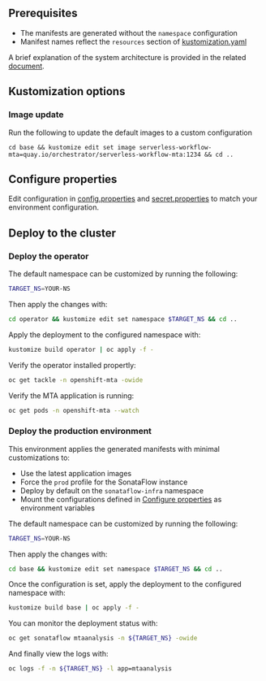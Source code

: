 ## Prerequisites
* The manifests are generated without the `namespace` configuration
* Manifest names reflect the `resources` section of [kustomization.yaml](./base/kustomization.yaml)

A brief explanation of the system architecture is provided in the related [document](./mta.md).

## Kustomization options
### Image update
Run the following to update the default images to a custom configuration
```
cd base && kustomize edit set image serverless-workflow-mta=quay.io/orchestrator/serverless-workflow-mta:1234 && cd ..
```

## Configure properties
Edit configuration in [config.properties](./base/config.properties) and [secret.properties](./base/secret.properties) to match your environment
configuration.

## Deploy to the cluster
### Deploy the operator
The default namespace can be customized by running the following:
```bash
TARGET_NS=YOUR-NS
```
Then apply the changes with:
```bash
cd operator && kustomize edit set namespace $TARGET_NS && cd ..
```

Apply the deployment to the configured namespace with:
```bash
kustomize build operator | oc apply -f -
```
Verify the operator installed propertly:
```bash
oc get tackle -n openshift-mta -owide
```

Verify the MTA application is running:
```bash
oc get pods -n openshift-mta --watch
```

### Deploy the production environment
This environment applies the generated manifests with minimal customizations to:
* Use the latest application images
* Force the `prod` profile for the SonataFlow instance
* Deploy by default on the `sonataflow-infra` namespace
* Mount the configurations defined in [Configure properties](#configure-properties) as environment variables

The default namespace can be customized by running the following:
```bash
TARGET_NS=YOUR-NS
```
Then apply the changes with:
```bash
cd base && kustomize edit set namespace $TARGET_NS && cd ..
```

Once the configuration is set, apply the deployment to the configured namespace with:
```bash
kustomize build base | oc apply -f -
```

You can monitor the deployment status with:
```bash
oc get sonataflow mtaanalysis -n ${TARGET_NS} -owide
```

And finally view the logs with:
```bash
oc logs -f -n ${TARGET_NS} -l app=mtaanalysis
```
